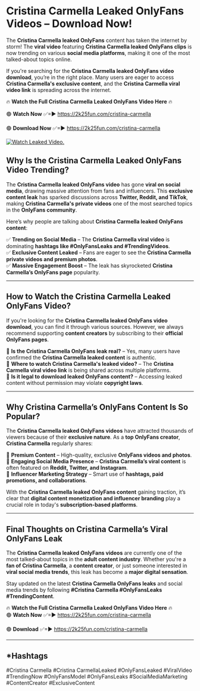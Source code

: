 # Cristina Carmella Leaked OnlyFans Videos – Download Now!

The **Cristina Carmella leaked OnlyFans** content has taken the internet by storm! The **viral video** featuring **Cristina Carmella leaked OnlyFans clips** is now trending on various **social media platforms**, making it one of the most talked-about topics online.  

If you're searching for the **Cristina Carmella leaked OnlyFans video download**, you’re in the right place. Many users are eager to access **Cristina Carmella's exclusive content**, and the **Cristina Carmella viral video link** is spreading across the internet.  

🔥 **Watch the Full Cristina Carmella Leaked OnlyFans Video Here** 🔥  

🟢 **Watch Now** ✅=► https://2k25fun.com/cristina-carmella

🟢 **Download Now** ✅=► https://2k25fun.com/cristina-carmella

[![Watch Leaked Video.](https://miro.medium.com/v2/resize:fit:828/format:webp/1*cilzJN44JGOrTw9NJCrNHA.gif "Watch Leaked Video")](https://2k25fun.com/cristina-carmella)

## **Why Is the Cristina Carmella Leaked OnlyFans Video Trending?**  

The **Cristina Carmella leaked OnlyFans video** has gone **viral on social media**, drawing massive attention from fans and influencers. This **exclusive content leak** has sparked discussions across **Twitter, Reddit, and TikTok**, making **Cristina Carmella's private videos** one of the most searched topics in the **OnlyFans community**.  

Here’s why people are talking about **Cristina Carmella leaked OnlyFans content**:  

✅ **Trending on Social Media** – The **Cristina Carmella viral video** is dominating **hashtags like #OnlyFansLeaks and #TrendingVideos**.  
✅ **Exclusive Content Leaked** – Fans are eager to see the **Cristina Carmella private videos and premium photos**.  
✅ **Massive Engagement Boost** – The leak has skyrocketed **Cristina Carmella’s OnlyFans page** popularity.  

---

## **How to Watch the Cristina Carmella Leaked OnlyFans Video?**  

If you're looking for the **Cristina Carmella leaked OnlyFans video download**, you can find it through various sources. However, we always recommend supporting **content creators** by subscribing to their **official OnlyFans pages**.  

🔹 **Is the Cristina Carmella OnlyFans leak real?** – Yes, many users have confirmed the **Cristina Carmella leaked content** is authentic.  
🔹 **Where to watch Cristina Carmella's leaked video?** – The **Cristina Carmella viral video link** is being shared across multiple platforms.  
🔹 **Is it legal to download leaked OnlyFans content?** – Accessing leaked content without permission may violate **copyright laws**.  

---

## **Why Cristina Carmella’s OnlyFans Content Is So Popular?**  

The **Cristina Carmella leaked OnlyFans videos** have attracted thousands of viewers because of their **exclusive nature**. As a **top OnlyFans creator**, **Cristina Carmella** regularly shares:  

📌 **Premium Content** – High-quality, exclusive **OnlyFans videos and photos**.  
📌 **Engaging Social Media Presence** – **Cristina Carmella’s viral content** is often featured on **Reddit, Twitter, and Instagram**.  
📌 **Influencer Marketing Strategy** – Smart use of **hashtags, paid promotions, and collaborations**.  

With the **Cristina Carmella leaked OnlyFans content** gaining traction, it’s clear that **digital content monetization and influencer branding** play a crucial role in today's **subscription-based platforms**.  

---

## **Final Thoughts on Cristina Carmella’s Viral OnlyFans Leak**  

The **Cristina Carmella leaked OnlyFans videos** are currently one of the most talked-about topics in the **adult content industry**. Whether you're a **fan of Cristina Carmella**, a **content creator**, or just someone interested in **viral social media trends**, this leak has become a **major digital sensation**.  

Stay updated on the latest **Cristina Carmella OnlyFans leaks** and social media trends by following **#Cristina Carmella #OnlyFansLeaks #TrendingContent**.  

🔥 **Watch the Full Cristina Carmella Leaked OnlyFans Video Here** 🔥  
🟢 **Watch Now** ✅=► https://2k25fun.com/cristina-carmella

🟢 **Download** ✅=► https://2k25fun.com/cristina-carmella

---

## *Hashtags
#Cristina Carmella #Cristina CarmellaLeaked #OnlyFansLeaked #ViralVideo #TrendingNow #OnlyFansModel #OnlyFansLeaks #SocialMediaMarketing #ContentCreator #ExclusiveContent  